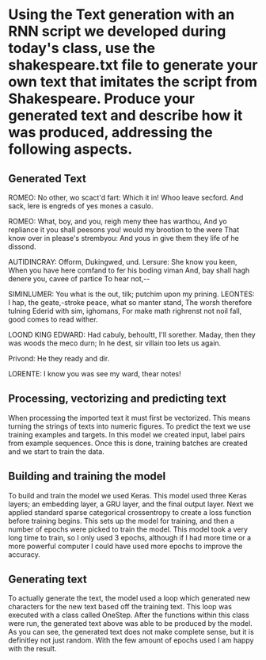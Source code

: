 # Using the Text generation with an RNN script we developed during today's class, use the shakespeare.txt file to generate your own text that imitates the script from Shakespeare. Produce your generated text and describe how it was produced, addressing the following aspects.

## Generated Text

ROMEO:
No other, wo scact'd fart:
Which it in! Whoo leave secford.
And sack, lere is engreds of yes mones a casulo.

ROMEO:
What, boy, and you, reigh meny thee has warthou,
And yo repliance it you shall peesons you! would my brootion to the were
That know over in please's strembyou:
And yous in give them they life of he dissond.

AUTIDINCRAY:
Ofform,
Dukingwed, und.
Lersure:
She know you keen,
When you have here comfand to fer his boding viman
And, bay shall hagh denere you, cavee of partice
To hear not,--

SIMINLUMER:
You what is the out, tilk; putchim upon my prining.
LEONTES:
I hap, the geate,-stroke peace, what so manter stand,
The worsh therefore tulning Ederid with sim, ighomans,
For make math righrenst not noil fall, good comes to read wither.

LOOND KING EDWARD:
Had cabuly, behoultt, I'll sorether. Maday, then they was woods the meco durn;
In he dest, sir villain too lets us again.

Privond:
He they ready and dir.

LORENTE:
I know you was see my ward, thear notes!


## Processing, vectorizing and predicting text
When processing the imported text it must first be vectorized. This means turning the strings of texts into numeric figures. To predict the text we use training examples and targets. In this model we created input, label pairs from example sequences. Once this is done, training batches are created and we start to train the data. 

## Building and training the model
To build and train the model we used Keras. This model used three Keras layers; an embedding layer, a GRU layer, and the final output layer. Next we applied standard sparse categorical crossentropy to create a loss function before training begins. This sets up the model for training, and then a number of epochs were picked to train the model. This model took a very long time to train, so I only used 3 epochs, although if I had more time or a more powerful computer I could have used more epochs to improve the accuracy. 

## Generating text
To actually generate the text, the model used a loop which generated new characters for the new text based off the training text. This loop was executed with a class called OneStep. After the functions within this class were run, the generated text above was able to be produced by the model. As you can see, the generated text does not make complete sense, but it is definitley not just random. With the few amount of epochs used I am happy with the result. 
